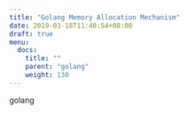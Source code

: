 ```yaml
---
title: "Golang Memory Allocation Mechanism"
date: 2019-03-18T11:40:54+08:00
draft: true
menu:
  docs:
    title: ""
    parent: "golang"
    weight: 130
---
```


golang 